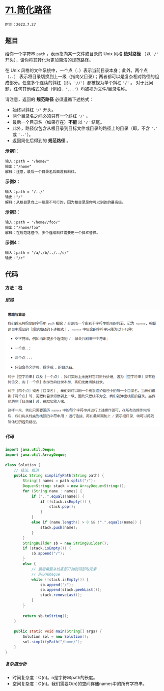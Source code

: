 # [71.简化路径](https://leetcode.cn/problems/simplify-path/)

`时间：2023.7.27`

## 题目

给你一个字符串 `path` ，表示指向某一文件或目录的 Unix 风格 **绝对路径** （以 `'/'` 开头），请你将其转化为更加简洁的规范路径。

在 Unix 风格的文件系统中，一个点（`.`）表示当前目录本身；此外，两个点 （`..`） 表示将目录切换到上一级（指向父目录）；两者都可以是复杂相对路径的组成部分。任意多个连续的斜杠（即，`'//'`）都被视为单个斜杠 `'/'` 。 对于此问题，任何其他格式的点（例如，`'...'`）均被视为文件/目录名称。

请注意，返回的 **规范路径** 必须遵循下述格式：

- 始终以斜杠 `'/'` 开头。
- 两个目录名之间必须只有一个斜杠 `'/'` 。
- 最后一个目录名（如果存在）**不能** 以 `'/'` 结尾。
- 此外，路径仅包含从根目录到目标文件或目录的路径上的目录（即，不含 `'.'` 或 `'..'`）。
- 返回简化后得到的 **规范路径** 。

**示例1：**

```
输入：path = "/home/"
输出："/home"
解释：注意，最后一个目录名后面没有斜杠。 
```

**示例2：**

```
输入：path = "/../"
输出："/"
解释：从根目录向上一级是不可行的，因为根目录是你可以到达的最高级。
```

**示例3：**

```
输入：path = "/home//foo/"
输出："/home/foo"
解释：在规范路径中，多个连续斜杠需要用一个斜杠替换。
```

**示例4：**

```
输入：path = "/a/./b/../../c/"
输出："/c"
```

## 代码

#### 方法：栈

##### 思路

![1](pictures/1.png)

##### 代码

```java
import java.util.Deque;
import java.util.ArrayDeque;

class Solution {
    // 栈法，抵消
    public String simplifyPath(String path) {
        String[] names = path.split("/");
        Deque<String> stack = new ArrayDeque<String>();
        for (String name : names) {
            if ("..".equals(name)) {
                if (!stack.isEmpty()) {
                    stack.pop();
                }
            }
            else if (name.length() > 0 && !".".equals(name)) {
                stack.push(name);
            }
        }
        StringBuilder sb = new StringBuilder();
        if (stack.isEmpty()) {
            sb.append("/");
        }
        else {
            // 最后需要从栈底部开始到顶部取元素
            // 所以用deque
            while (!stack.isEmpty()) {
                sb.append("/");
                sb.append(stack.peekLast());
                stack.removeLast();
            }
        }

        return sb.toString();
    }

    public static void main(String[] args) {
        Solution sol = new Solution();
        sol.simplifyPath("/home/");
    }
}
```

##### 复杂度分析

- 时间复杂度：O(n)。n是字符串path的长度。
- 空间复杂度：O(n)。我们需要O(n)的空间存储names中的所有字符串。